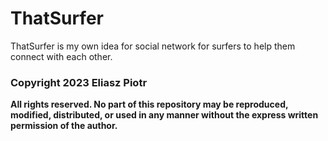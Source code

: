 # ThatSurfer
ThatSurfer is my own idea for social network for surfers to help them connect with each other.

### Copyright 2023 Eliasz Piotr
**All rights reserved. No part of this repository may be reproduced, modified, distributed, or used in any manner without the express written permission of the author.**

